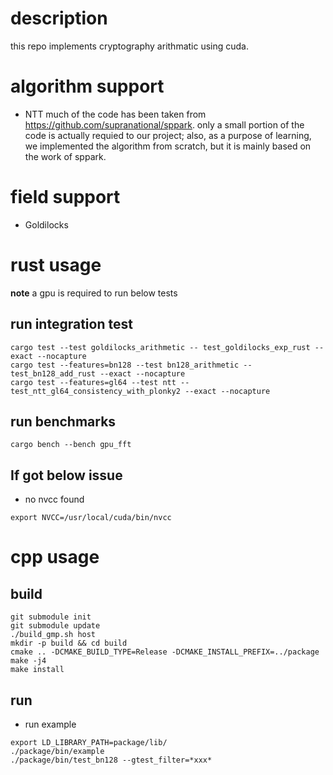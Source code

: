 # description

this repo implements cryptography arithmatic using cuda.

# algorithm support
- NTT
much of the code has been taken from https://github.com/supranational/sppark. only a small portion of the code is actually requied to our project; also, as a purpose of learning, we implemented the algorithm from scratch, but it is mainly based on the work of sppark.

# field support
- Goldilocks

# rust usage
**note** a gpu is required to run below tests
## run integration test
```
cargo test --test goldilocks_arithmetic -- test_goldilocks_exp_rust --exact --nocapture
cargo test --features=bn128 --test bn128_arithmetic -- test_bn128_add_rust --exact --nocapture
cargo test --features=gl64 --test ntt -- test_ntt_gl64_consistency_with_plonky2 --exact --nocapture
```
## run benchmarks
```
cargo bench --bench gpu_fft
```

## If got below issue
- no nvcc found
```
export NVCC=/usr/local/cuda/bin/nvcc
```


# cpp usage
## build
```
git submodule init
git submodule update
./build_gmp.sh host
mkdir -p build && cd build
cmake .. -DCMAKE_BUILD_TYPE=Release -DCMAKE_INSTALL_PREFIX=../package
make -j4
make install
```

## run
- run example
```
export LD_LIBRARY_PATH=package/lib/
./package/bin/example
./package/bin/test_bn128 --gtest_filter=*xxx*
```